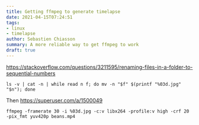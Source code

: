 ```yaml
---
title: Getting ffmpeg to generate timelapse
date: 2021-04-15T07:24:51
tags:
- linux
- timelapse
author: Sebastien Chiasson
summary: A more reliable way to get ffmpeg to work
draft: true
---
```


<https://stackoverflow.com/questions/3211595/renaming-files-in-a-folder-to-sequential-numbers>

```console
ls -v | cat -n | while read n f; do mv -n "$f" $(printf "%03d.jpg" "$n"); done
```

Then <https://superuser.com/a/1500049>

```console
ffmpeg -framerate 30 -i %03d.jpg -c:v libx264 -profile:v high -crf 20 -pix_fmt yuv420p beans.mp4
```
